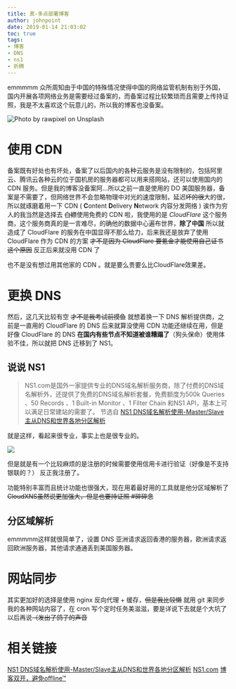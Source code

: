 ```yaml
---
title: 真-多点部署博客
author: johnpoint
date: 2019-01-14 21:03:02
toc: true
tags:
- 博客
- DNS
- ns1
- 折腾
---
```


emmmmm 众所周知由于中国的特殊情况使得中国的网络监管机制有别于外国，国内开展各项网络业务是需要经过备案的，而备案过程比较繁琐而且需要上传持证照，我是不太喜欢这个玩意儿的，所以我的博客也没备案。
<!--more-->

![Photo by rawpixel on Unsplash](https://cdn.lvcshu.info/img/20190309001.jpg)
# 使用 CDN
备案既有好处也有坏处，备案了以后国内的各种云服务是没有限制的，包括阿里云、腾讯云各种云的位于国机房的服务器都可以用来搭网站，还可以使用国内的 CDN 服务。但是我的博客没备案阿...所以之前一直是使用的 DO 美国服务器，备案是不需要了，但网络世界不会忽略物理中对光的速度限制，延迟~~坏的很~~大的很，所以就琢磨着用一下 CDN ( **C**ontent **D**elivery **N**etwork 内容分发网络 ) 诶作为穷人的我当然是选择去 ~~白嫖~~使用免费的 CDN 啦，我使用的是 *CloudFlare* 这个服务商，这个服务商真的是一言难尽，的确他的数据中心遍布世界，**除了中国** 所以就造成了 CloudFlare 的服务在中国显得不那么给力，后来我还是放弃了使用 CloudFlare 作为 CDN 的方案 ~~才不是因为 CloudFlare 要氪金才能使用自己证书这个原因~~ 反正后来就没用 CDN 了

也不是没有想过用其他家的 CDN 。就是要么贵要么比CloudFlare效果差。

# 更换 DNS

然后，这几天比较有空 ~~才不是我考试前摸鱼~~ 就想着换一下 DNS 解析提供商，之前是一直用的 CloudFlare 的 DNS 后来就算没使用 CDN 功能还继续在用，但是好像 CloudFlare 的 DNS **在国内有些节点不知道被谁糟蹋了**（狗头保命）使用体验不佳，所以就把 DNS 迁移到了 NS1。

## 说说 NS1

>NS1.com是国外一家提供专业的DNS域名解析服务商，除了付费的DNS域名解析外，还提供了免费的DNS域名解析套餐，免费额度为500k Queries 、50 Records 、1 Built-in Monitor 、1 Filter Chain 和NS1 API，基本上可以满足日常建站的需要了。
>节选自 [NS1 DNS域名解析使用-Master/Slave主从DNS和世界各地分区解析](https://wzfou.com/ns1-dns/)

就是这样，看起来很专业，事实上也是很专业的。

![](https://cdn.lvcshu.info/img/20190114002.png)

但是就是有一个比较麻烦的是注册的时候需要使用信用卡进行验证（好像是不支持银联的？） 反正我注册了。

功能特别丰富而且统计功能也很强大，现在用着最好用的工具就是他分区域解析了 ~~CloudXNS虽然说更加强大，但是也要持证照 #碎碎念~~

## 分区域解析

emmmmm这样就很简单了，设置 DNS 亚洲请求返回香港的服务器，欧洲请求返回欧洲服务器，其他请求通通丢到美国服务器。

# 网站同步

其实更加好的选择是使用 nginx 反向代理 + 缓存，~~但是我比较懒~~ 就用 git 来同步我的各种网站内容了，在 cron 写个定时任务美滋滋，要是详说下去就是个大坑了以后再说~~（发出了鸽子的声音~~

# 相关链接

[NS1 DNS域名解析使用-Master/Slave主从DNS和世界各地分区解析](https://wzfou.com/ns1-dns/)
[NS1.com](https://ns1.com/)
[博客双开，避免offline™](https://blog.lvcshu.com/2018/08/07/%E5%8D%9A%E5%AE%A2%E5%8F%8C%E5%BC%80%EF%BC%8C%E9%81%BF%E5%85%8Doffline%E2%84%A2/)
